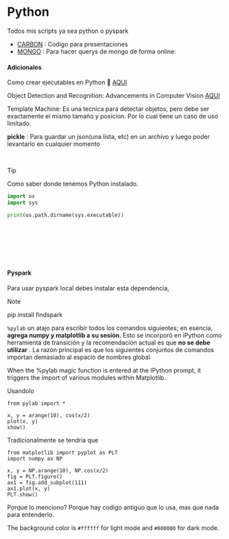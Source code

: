 # Python

Todos mis scripts ya sea python o pyspark

- [CARBON](https://carbon.now.sh/) : Codigo para presentaciones
- [MONGO](https://mongoplayground.net/) : Para hacer querys de mongo de forma online:

#### Adicionales

Como crear ejecutables en Python 🐍 [AQUI](https://omes-va.com/como-crear-ejecutables-en-python-pyinstaller-parte-1/)

Object Detection and Recognition: Advancements in Computer Vision [AQUI](https://medium.com/@naveenpandey2706/lesson-4-object-detection-and-recognition-advancements-in-computer-vision-349e61162726)

Template Machine: Es una tecnica para detectar objetos, pero debe ser exactamente el mismo tamaño y posicion. 
Por lo cual tiene un caso de uso limitado.


**pickle** : Para guardar un json(una lista, etc) en un archivo y luego poder levantarlo en cualquier momento 

<br>

> [!TIP]
> Como saber donde tenemos Python instalado.
```python
import os
import sys

print(os.path.dirname(sys.executable))
```
<br>
<br>
<br>
<br>
<br>


#### Pyspark

Para usar pyspark local debes instalar esta dependencia,

> [!NOTE]
> pip install findspark


`%pylab` un atajo para escribir todos los comandos siguientes; en esencia, **agrega numpy y matplotlib a su sesión**. Esto se incorporó en iPython como herramienta de transición y la recomendación actual es que **no se debe utilizar** . La razón principal es que los siguientes conjuntos de comandos importan demasiado al espacio de nombres global

When the %pylab magic function is entered at the IPython prompt, it triggers the import of various modules within Matplotlib.

Usandolo
```
from pylab import *

x, y = arange(10), cos(x/2)
plot(x, y)
show()
```


Tradicionalmente se tendria que
```
from matplotlib import pyplot as PLT
import numpy as NP

x, y = NP.arange(10), NP.cos(x/2)
fig = PLT.figure()
ax1 = fig.add_subplot(111)
ax1.plot(x, y)
PLT.show()
```

Porque lo menciono? Porque hay codigo antiguo que lo usa, mas que nada para entenderlo.

The background color is `#ffffff` for light mode and `#000000` for dark mode.